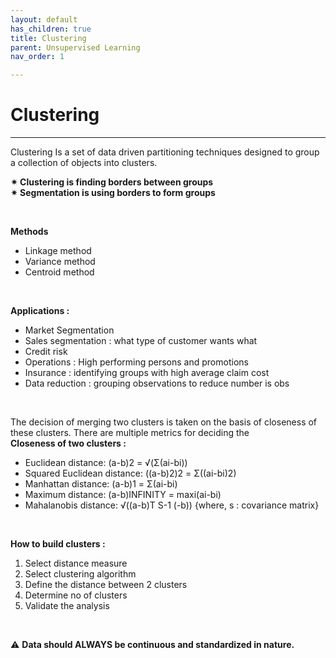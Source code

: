 ```yaml
---
layout: default
has_children: true
title: Clustering
parent: Unsupervised Learning
nav_order: 1

---
```

# Clustering

***

Clustering Is a set of data driven partitioning techniques designed to group a collection of objects into clusters.

**✴ Clustering is finding borders between groups  
✴ Segmentation is using borders to form groups**

 

**Methods**

* Linkage method
* Variance method
* Centroid method

 

**Applications :**

* Market Segmentation
* Sales segmentation : what type of customer wants what
* Credit risk
* Operations : High performing persons and promotions
* Insurance : identifying groups with high average claim cost
* Data reduction : grouping observations to reduce number is obs

 

The decision of merging two clusters is taken on the basis of closeness of these clusters. There are multiple metrics for deciding the  
**Closeness of two clusters :**

* Euclidean distance: (a-b)2 = √(Σ(ai-bi))
* Squared Euclidean distance: ((a-b)2)2 = Σ((ai-bi)2)
* Manhattan distance: (a-b)1 = Σ(ai-bi)
* Maximum distance: (a-b)INFINITY = maxi(ai-bi)
* Mahalanobis distance: √((a-b)T S-1 (-b)) {where, s : covariance matrix}

 

**How to build clusters :**

1. Select distance measure
2. Select clustering algorithm
3. Define the distance between 2 clusters
4. Determine no of clusters
5. Validate the analysis

 

⚠️ **Data should ALWAYS be continuous and standardized in nature.**